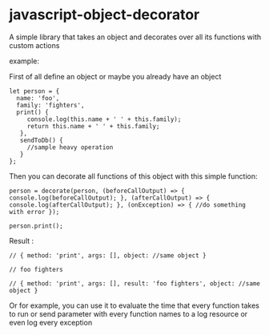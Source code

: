 # javascript-object-decorator
A simple library that takes an object and decorates over all its functions with custom actions

example:

First of all define an object or maybe you already have an object

```
let person = {
  name: 'foo',
  family: 'fighters',
  print() {
     console.log(this.name + ' ' + this.family);
     return this.name + ' ' + this.family;
   },
   sendToDb() {
     //sample heavy operation
   }   
};
```

Then you can decorate all functions of this object with this simple function:

```
person = decorate(person, (beforeCallOutput) => { console.log(beforeCallOutput); }, (afterCallOutput) => { console.log(afterCallOutput); }, (onException) => { //do something with error });

person.print();
```

Result : 

```
// { method: 'print', args: [], object: //same object }

// foo fighters

// { method: 'print', args: [], result: 'foo fighters', object: //same object }
```

Or for example, you can use it to evaluate the time that every function takes to run or send parameter with every function names to a log resource or even log every exception
